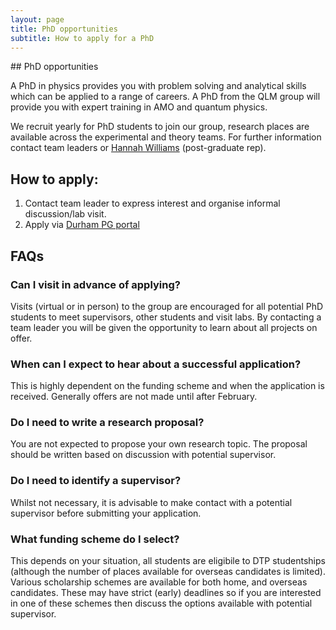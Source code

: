 ```yaml
---
layout: page
title: PhD opportunities
subtitle: How to apply for a PhD
---
```

## PhD opportunities
 
A PhD in physics provides you with problem solving and analytical skills which can be applied to a range of careers. A PhD from the QLM group will provide you with expert training in AMO and quantum physics.
 
We recruit yearly for PhD students to join our group, research places are available across the experimental and theory teams. For further information contact team leaders or [Hannah Williams](https://www.durham.ac.uk/staff/hannah-williams4/) (post-graduate rep).
 
## How to apply:
              
1. Contact team leader to express interest and organise informal discussion/lab visit.
2. Apply via [Durham PG portal](https://studyatdurham.microsoftcrmportals.com/en-US/ )
             
## FAQs

### Can I visit in advance of applying?
Visits (virtual or in person) to the group are encouraged for all potential PhD students to meet supervisors, other students and visit labs. By contacting a team leader you will be given the opportunity to learn about all projects on offer.
### When can I expect to hear about a successful application?
This is highly dependent on the funding scheme and when the application is received. Generally offers are not made until after February.
### Do I need to write a research proposal?
You are not expected to propose your own research topic. The proposal should be written based on discussion with potential supervisor.
### Do I need to identify a supervisor?
Whilst not necessary, it is advisable to make contact with a potential supervisor before submitting your application.

### What funding scheme do I select?
This depends on your situation, all students are eligibile to DTP studentships (although the number of places available for overseas candidates is limited). Various scholarship schemes are available for both home, and overseas candidates. These may have strict (early) deadlines so if you are interested in one of these schemes then discuss the options available with potential supervisor.

